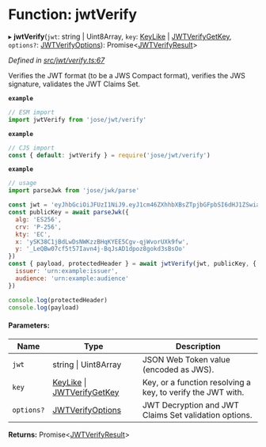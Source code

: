 # Function: jwtVerify

▸ **jwtVerify**(`jwt`: string \| Uint8Array, `key`: [KeyLike](../types/_types_d_.keylike.md) \| [JWTVerifyGetKey](../interfaces/_jwt_verify_.jwtverifygetkey.md), `options?`: [JWTVerifyOptions](../interfaces/_jwt_verify_.jwtverifyoptions.md)): Promise<[JWTVerifyResult](../interfaces/_types_d_.jwtverifyresult.md)\>

*Defined in [src/jwt/verify.ts:67](https://github.com/panva/jose/blob/v3.5.4/src/jwt/verify.ts#L67)*

Verifies the JWT format (to be a JWS Compact format), verifies the JWS signature, validates the JWT Claims Set.

**`example`** 
```js
// ESM import
import jwtVerify from 'jose/jwt/verify'
```

**`example`** 
```js
// CJS import
const { default: jwtVerify } = require('jose/jwt/verify')
```

**`example`** 
```js
// usage
import parseJwk from 'jose/jwk/parse'

const jwt = 'eyJhbGciOiJFUzI1NiJ9.eyJ1cm46ZXhhbXBsZTpjbGFpbSI6dHJ1ZSwiaWF0IjoxNjA0MzE1MDc0LCJpc3MiOiJ1cm46ZXhhbXBsZTppc3N1ZXIiLCJhdWQiOiJ1cm46ZXhhbXBsZTphdWRpZW5jZSJ9.hx1nOfAT5LlXuzu8O-bhjXBGpklWDt2EsHw7-MDn49NrnwvVsstNhEnkW2ddauB7eSikFtUNeumLpFI9CWDBsg'
const publicKey = await parseJwk({
  alg: 'ES256',
  crv: 'P-256',
  kty: 'EC',
  x: 'ySK38C1jBdLwDsNWKzzBHqKYEE5Cgv-qjWvorUXk9fw',
  y: '_LeQBw07cf5t57Iavn4j-BqJsAD1dpoz8gokd3sBsOo'
})
const { payload, protectedHeader } = await jwtVerify(jwt, publicKey, {
  issuer: 'urn:example:issuer',
  audience: 'urn:example:audience'
})

console.log(protectedHeader)
console.log(payload)
```

#### Parameters:

Name | Type | Description |
------ | ------ | ------ |
`jwt` | string \| Uint8Array | JSON Web Token value (encoded as JWS). |
`key` | [KeyLike](../types/_types_d_.keylike.md) \| [JWTVerifyGetKey](../interfaces/_jwt_verify_.jwtverifygetkey.md) | Key, or a function resolving a key, to verify the JWT with. |
`options?` | [JWTVerifyOptions](../interfaces/_jwt_verify_.jwtverifyoptions.md) | JWT Decryption and JWT Claims Set validation options.  |

**Returns:** Promise<[JWTVerifyResult](../interfaces/_types_d_.jwtverifyresult.md)\>
